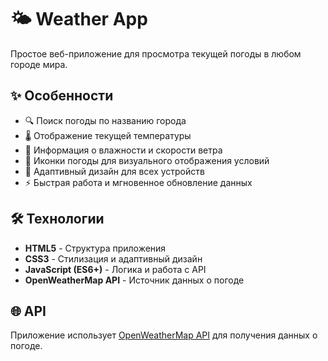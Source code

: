 # 🌤️ Weather App

Простое веб-приложение для просмотра текущей погоды в любом городе мира.

## ✨ Особенности

- 🔍 Поиск погоды по названию города
- 🌡️ Отображение текущей температуры
- 💨 Информация о влажности и скорости ветра
- 🌅 Иконки погоды для визуального отображения условий
- 📱 Адаптивный дизайн для всех устройств
- ⚡ Быстрая работа и мгновенное обновление данных

## 🛠️ Технологии

- **HTML5** - Структура приложения
- **CSS3** - Стилизация и адаптивный дизайн
- **JavaScript (ES6+)** - Логика и работа с API
- **OpenWeatherMap API** - Источник данных о погоде

## 🌐 API

Приложение использует [OpenWeatherMap API](https://openweathermap.org/api) для получения данных о погоде.

